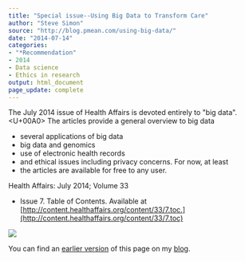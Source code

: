 ```yaml
---
title: "Special issue--Using Big Data to Transform Care"
author: "Steve Simon"
source: "http://blog.pmean.com/using-big-data/"
date: "2014-07-14"
categories:
- "*Recommendation"
- 2014
- Data science
- Ethics in research
output: html_document
page_update: complete
---
```


The July 2014 issue of Health Affairs is devoted entirely to "big
data".<U+00A0> The articles provide a general overview to big data
- several
applications of big data
- big data and genomics
- use of electronic
health records
- and ethical issues including privacy concerns. For now,
at least
- the articles are available for free to any user.

<!---More--->

Health Affairs: July 2014; Volume 33
- Issue 7. Table of Contents.
Available at
[http://content.healthaffairs.org/content/33/7.toc.](http://content.healthaffairs.org/content/33/7.toc)

![](http://www.pmean.com/new-images/14/using-big-data01.png)

You can find an [earlier version][sim1] of this page on my [blog][sim2].

[sim1]: http://blog.pmean.com/using-big-data/
[sim2]: http://blog.pmean.com